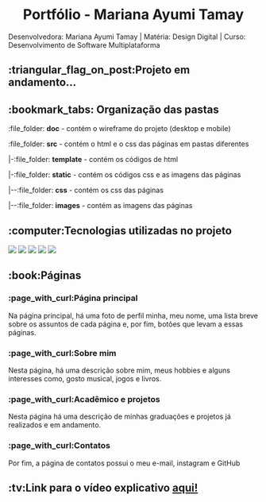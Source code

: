 <h1 align="center">Portfólio - Mariana Ayumi Tamay</h1>
Desenvolvedora: Mariana Ayumi Tamay |
Matéria: Design Digital |
Curso: Desenvolvimento de Software Multiplataforma
<h2>:triangular_flag_on_post:Projeto em andamento...</h2>
<h2>:bookmark_tabs: Organização das pastas</h2>
  <p>:file_folder: <strong>doc</strong> - contém o wireframe do projeto (desktop e mobile)</p>
  <p>:file_folder: <strong>src</strong> - contém o html e o css das páginas em pastas diferentes</p>
  <p>|-:file_folder: <strong>template</strong> - contém os códigos de html</p>
  <p>|-:file_folder: <strong>static</strong> - contém os códigos css e as imagens das páginas</p>
  <p>|--:file_folder: <strong>css</strong> - contém os css das páginas</p>
  <p>|--:file_folder: <strong>images</strong> - contém as imagens das páginas</p>
 <h2>:computer:Tecnologias utilizadas no projeto</h2>
  <p>
  <img src="https://img.shields.io/badge/Figma-F24E1E?style=for-the-badge&logo=figma&logoColor=white"/>
    <img src="https://img.shields.io/badge/HTML5-E34F26?style=for-the-badge&logo=html5&logoColor=white"/>
    <img src="https://img.shields.io/badge/CSS3-1572B6?style=for-the-badge&logo=css3&logoColor=white"/>
  <img src="https://img.shields.io/badge/Python-3776AB?style=for-the-badge&logo=python&logoColor=white"/>
  <img src="https://img.shields.io/badge/Flask-000000?style=for-the-badge&logo=flask&logoColor=white"/>
  </p>
<h2>:book:Páginas</h2>
<h3>:page_with_curl:Página principal</h3>
  Na página principal, há uma foto de perfil minha, meu nome, uma lista breve sobre os assuntos de cada página e, por fim, botôes que levam a essas páginas.
<h3>:page_with_curl:Sobre mim</h3>
  Nesta página, há uma descrição sobre mim, meus hobbies e alguns interesses como, gosto musical, jogos e livros.
<h3>:page_with_curl:Acadêmico e projetos</h3>
  Nesta página há uma descrição de minhas graduações e projetos já realizados e em andamento.
<h3>:page_with_curl:Contatos</h3>
  Por fim, a página de contatos possui o meu e-mail, instagram e GitHub
  <h2>:tv:Link para o vídeo explicativo <a href="https://youtu.be/XW4YclHmEhM">aqui!</a></h2>
